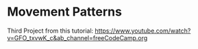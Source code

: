 # Movement Patterns
Third Project from this tutorial: https://www.youtube.com/watch?v=GFO_txvwK_c&ab_channel=freeCodeCamp.org
